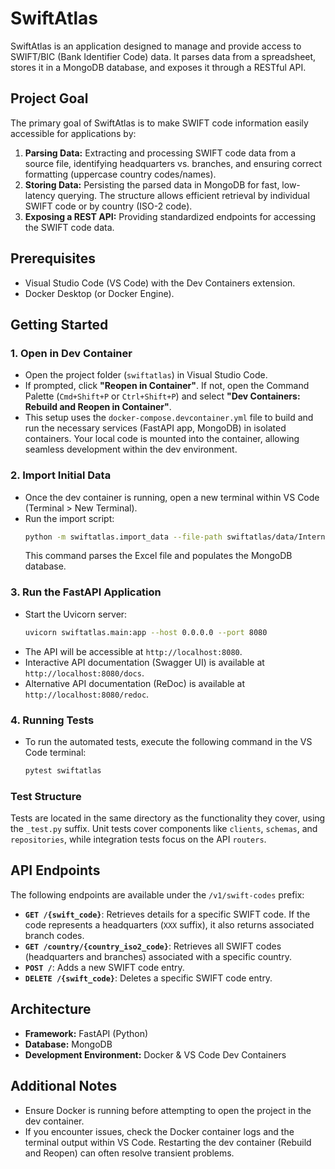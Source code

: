 # SwiftAtlas

SwiftAtlas is an application designed to manage and provide access to SWIFT/BIC (Bank Identifier Code) data. It parses data from a spreadsheet, stores it in a MongoDB database, and exposes it through a RESTful API.

## Project Goal

The primary goal of SwiftAtlas is to make SWIFT code information easily accessible for applications by:

1.  **Parsing Data:** Extracting and processing SWIFT code data from a source file, identifying headquarters vs. branches, and ensuring correct formatting (uppercase country codes/names).
2.  **Storing Data:** Persisting the parsed data in MongoDB for fast, low-latency querying. The structure allows efficient retrieval by individual SWIFT code or by country (ISO-2 code).
3.  **Exposing a REST API:** Providing standardized endpoints for accessing the SWIFT code data.

## Prerequisites

-   Visual Studio Code (VS Code) with the Dev Containers extension.
-   Docker Desktop (or Docker Engine).

## Getting Started

### 1. Open in Dev Container

-   Open the project folder (`swiftatlas`) in Visual Studio Code.
-   If prompted, click **"Reopen in Container"**. If not, open the Command Palette (`Cmd+Shift+P` or `Ctrl+Shift+P`) and select **"Dev Containers: Rebuild and Reopen in Container"**.
-   This setup uses the `docker-compose.devcontainer.yml` file to build and run the necessary services (FastAPI app, MongoDB) in isolated containers. Your local code is mounted into the container, allowing seamless development within the dev environment.

### 2. Import Initial Data

-   Once the dev container is running, open a new terminal within VS Code (Terminal > New Terminal).
-   Run the import script:
    ```bash
    python -m swiftatlas.import_data --file-path swiftatlas/data/Interns_2025_SWIFT_CODES.xlsx    
    ```
    This command parses the Excel file and populates the MongoDB database.

### 3. Run the FastAPI Application

-   Start the Uvicorn server:
    ```bash
    uvicorn swiftatlas.main:app --host 0.0.0.0 --port 8080
    ```
-   The API will be accessible at `http://localhost:8080`.
-   Interactive API documentation (Swagger UI) is available at `http://localhost:8080/docs`.
-   Alternative API documentation (ReDoc) is available at `http://localhost:8080/redoc`.

### 4. Running Tests

-   To run the automated tests, execute the following command in the VS Code terminal:
    ```bash
    pytest swiftatlas
    ```

### Test Structure

Tests are located in the same directory as the functionality they cover, using the `_test.py` suffix.
Unit tests cover components like `clients`, `schemas`, and `repositories`, while integration tests focus on the API `routers`.

## API Endpoints

The following endpoints are available under the `/v1/swift-codes` prefix:

*   **`GET /{swift_code}`**: Retrieves details for a specific SWIFT code. If the code represents a headquarters (`XXX` suffix), it also returns associated branch codes.
*   **`GET /country/{country_iso2_code}`**: Retrieves all SWIFT codes (headquarters and branches) associated with a specific country.
*   **`POST /`**: Adds a new SWIFT code entry.
*   **`DELETE /{swift_code}`**: Deletes a specific SWIFT code entry.


## Architecture

-   **Framework:** FastAPI (Python)
-   **Database:** MongoDB
-   **Development Environment:** Docker & VS Code Dev Containers

## Additional Notes

-   Ensure Docker is running before attempting to open the project in the dev container.
-   If you encounter issues, check the Docker container logs and the terminal output within VS Code. Restarting the dev container (Rebuild and Reopen) can often resolve transient problems.
